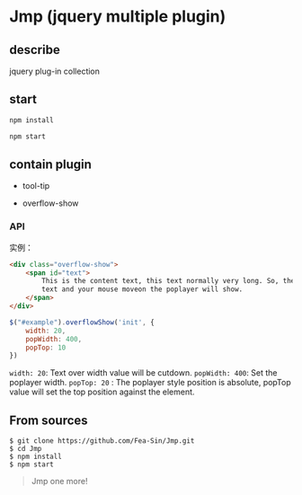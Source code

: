 # Jmp (jquery multiple plugin)

## describe
jquery plug-in collection

## start

```js
npm install

npm start
```

## contain plugin

- tool-tip

- overflow-show

### API

实例：
```html
<div class="overflow-show">
	<span id="text">
		This is the content text, this text normally very long. So, the plugin will cutdowm the 
		text and your mouse moveon the poplayer will show.
	</span>
</div>
```
```js
$("#example").overflowShow('init', {
	width: 20,
	popWidth: 400,
	popTop: 10
})
```
`width: 20`: Text over width value will be cutdown.
`popWidth: 400`: Set the poplayer width.
`popTop: 20` : The poplayer style position is absolute, popTop value will set the top position against the element.  


## From sources
```
$ git clone https://github.com/Fea-Sin/Jmp.git
$ cd Jmp
$ npm install
$ npm start
```

> Jmp one more!